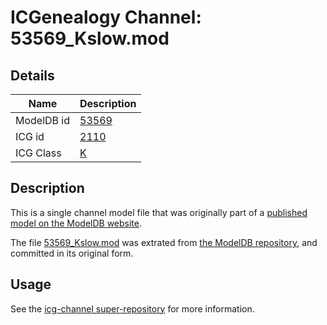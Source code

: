 # ICGenealogy Channel: 53569\_Kslow.mod

## Details

Name | Description
---- | -----------
ModelDB id | [53569](http://senselab.med.yale.edu/ModelDB/ShowModel.cshtml?model=53569)
ICG id | [2110](http://icg.neurotheory.ox.ac.uk/channels/1/2110)
ICG Class | [K](http://icg.neurotheory.ox.ac.uk/channels/1)

## Description

This is a single channel model file that was originally part of a [published model on the ModelDB website](http://senselab.med.yale.edu/mModelDB/ShowModel.cshtml?model=53569).

The file [53569\_Kslow.mod](53569_Kslow.mod) was extrated from [the ModelDB repository](http://senselab.med.yale.edu/ModelDB/ShowModel.cshtml?model=53569), and committed in its original form.

## Usage

See the [icg-channel super-repository](https://github.com/icgenealogy/icg-channels) for more information.
